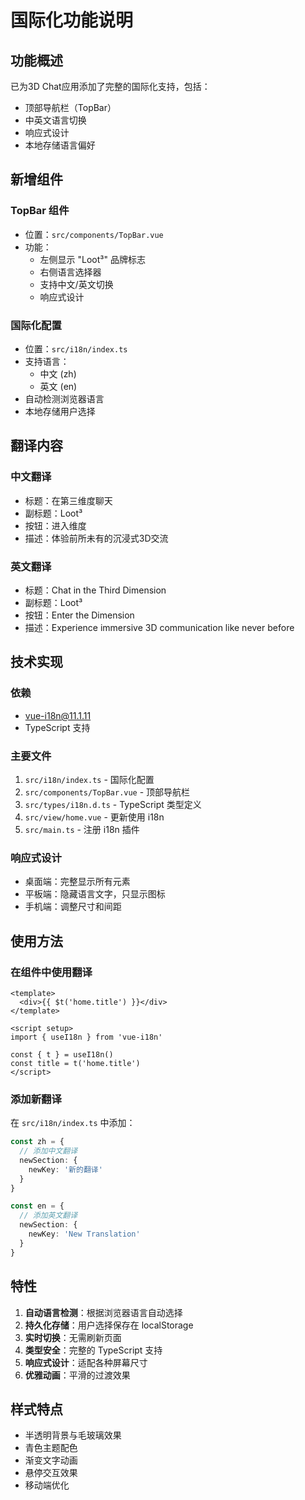 # 国际化功能说明

## 功能概述

已为3D Chat应用添加了完整的国际化支持，包括：

- 顶部导航栏（TopBar）
- 中英文语言切换
- 响应式设计
- 本地存储语言偏好

## 新增组件

### TopBar 组件
- 位置：`src/components/TopBar.vue`
- 功能：
  - 左侧显示 "Loot³" 品牌标志
  - 右侧语言选择器
  - 支持中文/英文切换
  - 响应式设计

### 国际化配置
- 位置：`src/i18n/index.ts`
- 支持语言：
  - 中文 (zh)
  - 英文 (en)
- 自动检测浏览器语言
- 本地存储用户选择

## 翻译内容

### 中文翻译
- 标题：在第三维度聊天
- 副标题：Loot³
- 按钮：进入维度
- 描述：体验前所未有的沉浸式3D交流

### 英文翻译
- 标题：Chat in the Third Dimension
- 副标题：Loot³
- 按钮：Enter the Dimension
- 描述：Experience immersive 3D communication like never before

## 技术实现

### 依赖
- vue-i18n@11.1.11
- TypeScript 支持

### 主要文件
1. `src/i18n/index.ts` - 国际化配置
2. `src/components/TopBar.vue` - 顶部导航栏
3. `src/types/i18n.d.ts` - TypeScript 类型定义
4. `src/view/home.vue` - 更新使用 i18n
5. `src/main.ts` - 注册 i18n 插件

### 响应式设计
- 桌面端：完整显示所有元素
- 平板端：隐藏语言文字，只显示图标
- 手机端：调整尺寸和间距

## 使用方法

### 在组件中使用翻译
```vue
<template>
  <div>{{ $t('home.title') }}</div>
</template>

<script setup>
import { useI18n } from 'vue-i18n'

const { t } = useI18n()
const title = t('home.title')
</script>
```

### 添加新翻译
在 `src/i18n/index.ts` 中添加：
```typescript
const zh = {
  // 添加中文翻译
  newSection: {
    newKey: '新的翻译'
  }
}

const en = {
  // 添加英文翻译
  newSection: {
    newKey: 'New Translation'
  }
}
```

## 特性

1. **自动语言检测**：根据浏览器语言自动选择
2. **持久化存储**：用户选择保存在 localStorage
3. **实时切换**：无需刷新页面
4. **类型安全**：完整的 TypeScript 支持
5. **响应式设计**：适配各种屏幕尺寸
6. **优雅动画**：平滑的过渡效果

## 样式特点

- 半透明背景与毛玻璃效果
- 青色主题配色
- 渐变文字动画
- 悬停交互效果
- 移动端优化
